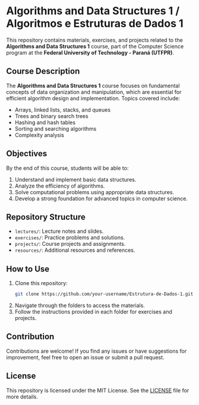 # Algorithms and Data Structures 1 / Algoritmos e Estruturas de Dados 1

This repository contains materials, exercises, and projects related to the **Algorithms and Data Structures 1** course, part of the Computer Science program at the **Federal University of Technology - Paraná (UTFPR)**.

## Course Description

The **Algorithms and Data Structures 1** course focuses on fundamental concepts of data organization and manipulation, which are essential for efficient algorithm design and implementation. Topics covered include:

- Arrays, linked lists, stacks, and queues
- Trees and binary search trees
- Hashing and hash tables
- Sorting and searching algorithms
- Complexity analysis

## Objectives

By the end of this course, students will be able to:

1. Understand and implement basic data structures.
2. Analyze the efficiency of algorithms.
3. Solve computational problems using appropriate data structures.
4. Develop a strong foundation for advanced topics in computer science.

## Repository Structure

- `lectures/`: Lecture notes and slides.
- `exercises/`: Practice problems and solutions.
- `projects/`: Course projects and assignments.
- `resources/`: Additional resources and references.

## How to Use

1. Clone this repository:
   ```bash
   git clone https://github.com/your-username/Estrutura-de-Dados-1.git
   ```
2. Navigate through the folders to access the materials.
3. Follow the instructions provided in each folder for exercises and projects.

## Contribution

Contributions are welcome! If you find any issues or have suggestions for improvement, feel free to open an issue or submit a pull request.

## License

This repository is licensed under the MIT License. See the [LICENSE](LICENSE) file for more details.

